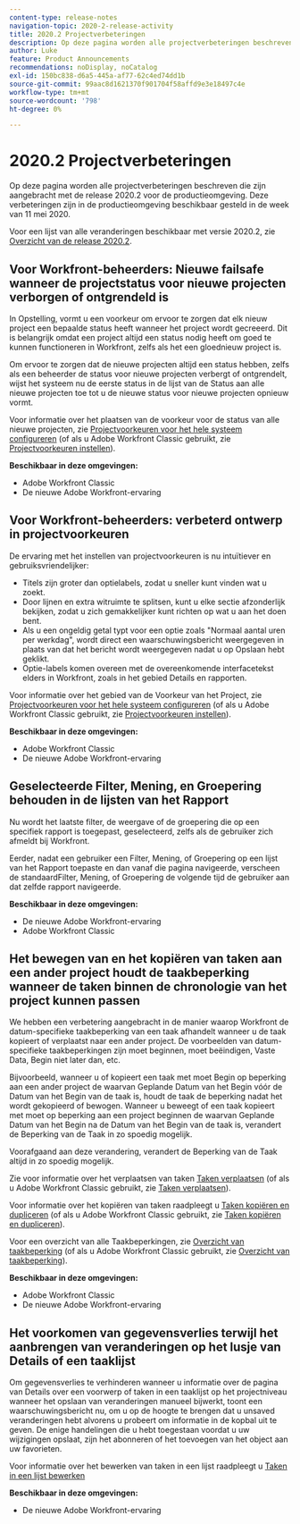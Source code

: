 ```yaml
---
content-type: release-notes
navigation-topic: 2020-2-release-activity
title: 2020.2 Projectverbeteringen
description: Op deze pagina worden alle projectverbeteringen beschreven die zijn aangebracht met de release 2020.2 voor de productieomgeving. Deze verbeteringen zijn in de productieomgeving beschikbaar gesteld in de week van 11 mei 2020.
author: Luke
feature: Product Announcements
recommendations: noDisplay, noCatalog
exl-id: 150bc838-d6a5-445a-af77-62c4ed74dd1b
source-git-commit: 99aac8d1621370f901704f58affd9e3e18497c4e
workflow-type: tm+mt
source-wordcount: '798'
ht-degree: 0%

---
```


# 2020.2 Projectverbeteringen

Op deze pagina worden alle projectverbeteringen beschreven die zijn aangebracht met de release 2020.2 voor de productieomgeving. Deze verbeteringen zijn in de productieomgeving beschikbaar gesteld in de week van 11 mei 2020.

Voor een lijst van alle veranderingen beschikbaar met versie 2020.2, zie [Overzicht van de release 2020.2](../../../product-announcements/product-releases/2020.2.-release-activity/2020-2-release-overview.md).

## Voor Workfront-beheerders: Nieuwe failsafe wanneer de projectstatus voor nieuwe projecten verborgen of ontgrendeld is

In Opstelling, vormt u een voorkeur om ervoor te zorgen dat elk nieuw project een bepaalde status heeft wanneer het project wordt gecreeerd. Dit is belangrijk omdat een project altijd een status nodig heeft om goed te kunnen functioneren in Workfront, zelfs als het een gloednieuw project is.

Om ervoor te zorgen dat de nieuwe projecten altijd een status hebben, zelfs als een beheerder de status voor nieuwe projecten verbergt of ontgrendelt, wijst het systeem nu de eerste status in de lijst van de Status aan alle nieuwe projecten toe tot u de nieuwe status voor nieuwe projecten opnieuw vormt.

Voor informatie over het plaatsen van de voorkeur voor de status van alle nieuwe projecten, zie [Projectvoorkeuren voor het hele systeem configureren](../../../administration-and-setup/set-up-workfront/configure-system-defaults/set-project-preferences.md) (of als u Adobe Workfront Classic gebruikt, zie [Projectvoorkeuren instellen](https://one.workfront.com/s/article/Setting-Project-Preferences-1883392298)).

**Beschikbaar in deze omgevingen:**

* Adobe Workfront Classic
* De nieuwe Adobe Workfront-ervaring

## Voor Workfront-beheerders: verbeterd ontwerp in projectvoorkeuren

De ervaring met het instellen van projectvoorkeuren is nu intuïtiever en gebruiksvriendelijker:

* Titels zijn groter dan optielabels, zodat u sneller kunt vinden wat u zoekt.
* Door lijnen en extra witruimte te splitsen, kunt u elke sectie afzonderlijk bekijken, zodat u zich gemakkelijker kunt richten op wat u aan het doen bent.
* Als u een ongeldig getal typt voor een optie zoals &quot;Normaal aantal uren per werkdag&quot;, wordt direct een waarschuwingsbericht weergegeven in plaats van dat het bericht wordt weergegeven nadat u op Opslaan hebt geklikt.
* Optie-labels komen overeen met de overeenkomende interfacetekst elders in Workfront, zoals in het gebied Details en rapporten.

Voor informatie over het gebied van de Voorkeur van het Project, zie [Projectvoorkeuren voor het hele systeem configureren](../../../administration-and-setup/set-up-workfront/configure-system-defaults/set-project-preferences.md) (of als u Adobe Workfront Classic gebruikt, zie [Projectvoorkeuren instellen](https://one.workfront.com/s/article/Setting-Project-Preferences-1883392298)).

**Beschikbaar in deze omgevingen:**

* Adobe Workfront Classic
* De nieuwe Adobe Workfront-ervaring

## Geselecteerde Filter, Mening, en Groepering behouden in de lijsten van het Rapport

Nu wordt het laatste filter, de weergave of de groepering die op een specifiek rapport is toegepast, geselecteerd, zelfs als de gebruiker zich afmeldt bij Workfront.

Eerder, nadat een gebruiker een Filter, Mening, of Groepering op een lijst van het Rapport toepaste en dan vanaf die pagina navigeerde, verscheen de standaardFilter, Mening, of Groepering de volgende tijd de gebruiker aan dat zelfde rapport navigeerde.

**Beschikbaar in deze omgevingen:**

* De nieuwe Adobe Workfront-ervaring
* Adobe Workfront Classic

## Het bewegen van en het kopiëren van taken aan een ander project houdt de taakbeperking wanneer de taken binnen de chronologie van het project kunnen passen

We hebben een verbetering aangebracht in de manier waarop Workfront de datum-specifieke taakbeperking van een taak afhandelt wanneer u de taak kopieert of verplaatst naar een ander project. De voorbeelden van datum-specifieke taakbeperkingen zijn moet beginnen, moet beëindigen, Vaste Data, Begin niet later dan, etc.

Bijvoorbeeld, wanneer u of kopieert een taak met moet Begin op beperking aan een ander project de waarvan Geplande Datum van het Begin vóór de Datum van het Begin van de taak is, houdt de taak de beperking nadat het wordt gekopieerd of bewogen. Wanneer u beweegt of een taak kopieert met moet op beperking aan een project beginnen de waarvan Geplande Datum van het Begin na de Datum van het Begin van de taak is, verandert de Beperking van de Taak in zo spoedig mogelijk.

Voorafgaand aan deze verandering, verandert de Beperking van de Taak altijd in zo spoedig mogelijk.

Zie voor informatie over het verplaatsen van taken [Taken verplaatsen](../../../manage-work/tasks/manage-tasks/move-tasks.md) (of als u Adobe Workfront Classic gebruikt, zie [Taken verplaatsen](https://one.workfront.com/s/article/Moving-Tasks-2081996259)).

Voor informatie over het kopiëren van taken raadpleegt u [Taken kopiëren en dupliceren](../../../manage-work/tasks/manage-tasks/copy-and-duplicate-tasks.md) (of als u Adobe Workfront Classic gebruikt, zie [Taken kopiëren en dupliceren](https://one.workfront.com/s/article/Copy-and-Duplicate-Tasks-218695605)).

Voor een overzicht van alle Taakbeperkingen, zie [Overzicht van taakbeperking](../../../manage-work/tasks/task-constraints/task-constraint-overview.md) (of als u Adobe Workfront Classic gebruikt, zie [Overzicht van taakbeperking](https://one.workfront.com/s/article/Task-Constraint-Overview-453396848)).

**Beschikbaar in deze omgevingen:**

* Adobe Workfront Classic
* De nieuwe Adobe Workfront-ervaring

## Het voorkomen van gegevensverlies terwijl het aanbrengen van veranderingen op het lusje van Details of een taaklijst

Om gegevensverlies te verhinderen wanneer u informatie over de pagina van Details over een voorwerp of taken in een taaklijst op het projectniveau wanneer het opslaan van veranderingen manueel bijwerkt, toont een waarschuwingsbericht nu, om u op de hoogte te brengen dat u unsaved veranderingen hebt alvorens u probeert om informatie in de kopbal uit te geven. De enige handelingen die u hebt toegestaan voordat u uw wijzigingen opslaat, zijn het abonneren of het toevoegen van het object aan uw favorieten.

Voor informatie over het bewerken van taken in een lijst raadpleegt u [Taken in een lijst bewerken](../../../manage-work/tasks/manage-tasks/edit-tasks-in-a-list.md)

**Beschikbaar in deze omgevingen:**

* De nieuwe Adobe Workfront-ervaring

